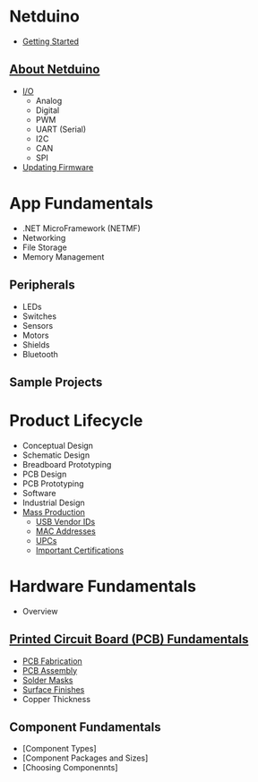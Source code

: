 # Netduino
 * [Getting Started](Legacy_Netduino/Getting_Started)

## [About Netduino](Legacy_Netduino/About)
 * [I/O](Legacy_Netduino/About/Input_Output)
   * Analog
   * Digital
   * PWM
   * UART (Serial)
   * I2C
   * CAN
   * SPI
 * [Updating Firmware](Legacy_Netduino/About/Updating_Firmware)

# App Fundamentals
 * .NET MicroFramework (NETMF)
 * Networking
 * File Storage
 * Memory Management

## Peripherals
 * LEDs
 * Switches
 * Sensors
 * Motors
 * Shields
 * Bluetooth

## Sample Projects

# Product Lifecycle

 * Conceptual Design
 * Schematic Design
 * Breadboard Prototyping
 * PCB Design
 * PCB Prototyping
 * Software
 * Industrial Design
 * [Mass Production](Product_Design_Lifecycle/Mass_Production)
   * [USB Vendor IDs](Product_Design_Lifecycle/Mass_Production/USB_VendorIDs)
   * [MAC Addresses](Product_Design_Lifecycle/Mass_Production/MAC_Addresses)
   * [UPCs](Product_Design_Lifecycle/Mass_Production/UPCs)
   * [Important Certifications](Product_Design_Lifecycle/Mass_Production/Certifications)

# Hardware Fundamentals

 * Overview

## [Printed Circuit Board (PCB) Fundamentals](Hardware/PCBs)
   * [PCB Fabrication](Hardware/PCBs/Fabrication)
   * [PCB Assembly](Hardware/PCBs/Assembly)
   * [Solder Masks](Hardware/PCBs/Solder_Masks)
   * [Surface Finishes](Hardware/PCBs/Surface_Finishes)
   * Copper Thickness

## Component Fundamentals
   * [Component Types]
   * [Component Packages and Sizes]
   * [Choosing Componennts]


 
